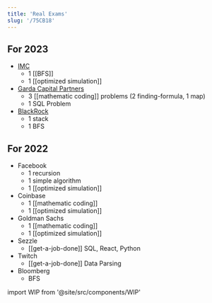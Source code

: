 ```yaml
---
title: 'Real Exams'
slug: '/75CB18'
---
```


## For 2023

- [IMC](https://www.imc.com/us/)
  - 1 [[BFS]]
  - 1 [[optimized simulation]]
- [Garda Capital Partners](https://www.gardacp.com/)
  - 3 [[mathematic coding]] problems (2 finding-formula, 1 map)
  - 1 SQL Problem
- [BlackRock](https://www.blackrock.com/us/individual)
  - 1 stack
  - 1 BFS

## For 2022

- Facebook
  - 1 recursion
  - 1 simple algorithm
  - 1 [[optimized simulation]]
- Coinbase
  - 1 [[mathematic coding]]
  - 1 [[optimized simulation]]
- Goldman Sachs
  - 1 [[mathematic coding]]
  - 1 [[optimized simulation]]
- Sezzle
  - [[get-a-job-done]] SQL, React, Python
- Twitch
  - [[get-a-job-done]] Data Parsing
- Bloomberg
  - BFS

import WIP from '@site/src/components/WIP'

<WIP />
